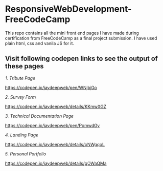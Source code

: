 # ResponsiveWebDevelopment-FreeCodeCamp
This repo contains all the mini front end pages I have made during certification from FreeCodeCamp as a final project submission. I have used plain html, css and vanila JS for it.

## Visit following codepen links to see the output of these pages

*1. Tribute Page*

https://codepen.io/jaydeepweb/pen/WNjbjGo

*2. Survey Form*

https://codepen.io/jaydeepweb/details/KKmwXGZ

*3. Technical Documentation Page*

https://codepen.io/jaydeepweb/pen/PomwdGy

*4. Landing Page*

https://codepen.io/jaydeepweb/details/oNWgqoL

*5. Personal Portfolio*

https://codepen.io/jaydeepweb/details/gOWaQMa

